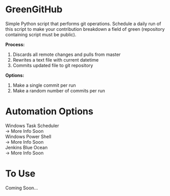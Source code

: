 # GreenGitHub
Simple Python script that performs git operations. Schedule a daily run of this script to make your contribution breakdown a field of green (repository containing script must be public).

**Process:** <br/>
1) Discards all remote changes and pulls from master <br/>
2) Rewrites a text file with current datetime <br/>
3) Commits updated file to git repository <br/>

**Options:** <br/>
1) Make a single commit per run <br/>
2) Make a random number of commits per run <br/>

# Automation Options
Windows Task Scheduler <br/>
-> More Info Soon <br/>
Windows Power Shell <br/>
-> More Info Soon <br/>
Jenkins Blue Ocean <br/>
-> More Info Soon <br/>

# To Use
Coming Soon...
